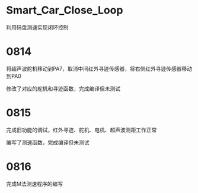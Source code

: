 # Smart_Car_Close_Loop
利用码盘测速实现闭环控制

# 0814
将超声波舵机移动到PA7，取消中间红外寻迹传感器，将右侧红外寻迹传感器移动到PA0

修改了对应的舵机和寻迹函数，完成编译但未测试

# 0815
完成旧功能的调试，红外寻迹、舵机、电机、超声波测距工作正常

编写了测速函数，完成编译但未测试

# 0816
完成M法测速程序的编写
